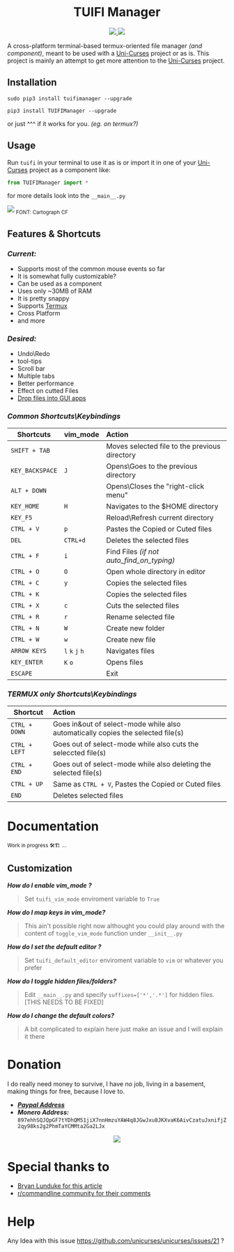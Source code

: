 

<div align="center">
<h1>TUIFI Manager</h1>
<p>
    <a href="https://github.com/GiorgosXou/TUIFIManager/pulse">
      <img src="https://img.shields.io/github/last-commit/GiorgosXou/TUIFIManager?color=%4dc71f&label=Last%20Commit&logo=github&style=flat-square"/>
    </a>
    <a href="https://github.com/GiorgosXou/TUIFIManager/blob/master/LICENSE.md">
      <img src="https://img.shields.io/github/license/GiorgosXou/TUIFIManager?label=License&logo=GNU&style=flat-square"/>
	</a>
</p>
</div>

A cross-platform terminal-based termux-oriented file manager *(and component)*, meant to be used with a [Uni-Curses](https://github.com/unicurses/unicurses) project or as is. This project is mainly an attempt to get more attention to the [Uni-Curses](https://github.com/unicurses/unicurses) project.


## Installation
```terminal
sudo pip3 install tuifimanager --upgrade
```
```terminal
pip3 install TUIFIManager --upgrade
```
or just ^^^ if it works for you. *(eg. on termux?)*


## Usage
Run `tuifi` in your terminal to use it as is or import it in one of your [Uni-Curses](https://github.com/unicurses/unicurses) project as a component like:
```python
from TUIFIManager import *
```
for more details look into the `__main__.py`

<img src="./Peek.gif">
<sub>FONT: Cartograph CF</sub>

## Features & Shortcuts  
### *Current:*
* Supports most of the common mouse events so far
* It is somewhat fully customizable?
* Can be used as a component
* Uses only ~30MB of RAM
* It is pretty snappy <!-- Kinda lol -->
* Supports [Termux](https://github.com/termux) 
* Cross Platform 
* and more

### *Desired:*
* Undo\Redo
* tool-tips
* Scroll bar
* Multiple tabs
* Better performance
* Effect on cutted Files
* [Drop files into GUI apps](https://github.com/GiorgosXou/TUIFIManager/issues/21)

### *Common Shortcuts\Keybindings*
| Shortcuts   | vim_mode | Action                                        |
|----         | ---- |:----                                          |
|`SHIFT + TAB`  |   |Moves selected file to the previous directory |
|`KEY_BACKSPACE`| `J` |Opens\Goes to the previous directory          |
|`ALT + DOWN`   |   |Opens\Closes the "right-click menu"           |
|`KEY_HOME`     | `H`  |Navigates to the $HOME directory              |
|`KEY_F5`       |   |Reload\Refresh current directory              |
|`CTRL + V`     | `p` |Pastes the Copied or Cuted files              |
|`DEL`          | `CTRL+d`  |Deletes the selected files                    |
|`CTRL + F`     | `i`  |Find Files *(if not auto_find_on_typing)*     |
|`CTRL + O`     | `O`  |Open whole directory in editor                |
|`CTRL + C`     | `y`  |Copies the selected files                     |
|`CTRL + K`     |   |Copies the selected files                     |
|`CTRL + X`     | `c`  |Cuts the selected files                       |
|`CTRL + R`     | `r` |Rename selected file                          | 
|`CTRL + N`     | `W` |Create new folder                             |
|`CTRL + W`     | `w` |Create new file                               |
|`ARROW KEYS`   | `l` `k` `j` `h`  |Navigates files                               |
|`KEY_ENTER`    | `K` `o` |Opens files                                   |
|`ESCAPE`       |   |Exit                                          |

### *TERMUX only Shortcuts\Keybindings*
| Shortcut    | Action                                                                         |
|----         |:----                                                                           |
|`CTRL + DOWN`| Goes in&out of select-mode while also automatically copies the selected file(s)|
|`CTRL + LEFT`| Goes out of select-mode while also cuts the seleccted file(s)                  |
|`CTRL + END` | Goes out of select-mode while also deleting the selected file(s)               |
|`CTRL + UP`  | Same as `CTRL + V`, Pastes the Copied or Cuted files                           |
|`END`        | Deletes selected files                                                         |


# Documentation
<sub>Work in progress 🛠️🏗 ...</sub>


## Customization 
***How do I enable vim_mode ?***
> Set `tuifi_vim_mode` enviroment variable to `True`

***How do I map keys in vim_mode?***
> This ain't possible right now althought you could play around with the content of `toggle_vim_mode` function under `__init__.py`

***How do I set the default editor ?***
> Set `tuifi_default_editor` enviroment variable to `vim` or whatever you prefer

***How do I toggle hidden files/folders?***
> Edit `__main__.py` and specify `suffixes=['*','.*']` for hidden files. [THIS NEEDS TO BE FIXED]

***How do I change the default colors?***
> A bit complicated to explain here just make an issue and I will explain it there


# Donation
I do really need money to survive, I have no job, living in a basement, making things for free, because I love to.
- [***Paypal Address***](https://www.paypal.com/donate/?hosted_button_id=QNQN23M55EJVS)
- ***Monero Address:*** `897ehhSQJQpGF7tYDhQM51jiX7nnHmzuYAW4q8JGwJxu8JKXvaK6AivCzatuJxnifjZ2qy98ks2g2PhmTaYCMMta2Ga2LJx`

<div align="center">
<img src='./TUIFI.png'>
</div>


# Special thanks to
- [Bryan Lunduke for this article](https://lunduke.substack.com/p/tuifi-manager-a-file-manager-in-the)
- [r/commandline community for their comments](https://www.reddit.com/r/commandline/comments/zt30v9)

# Help
Any Idea with this issue https://github.com/unicurses/unicurses/issues/21 ?



